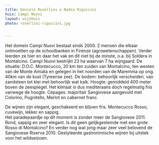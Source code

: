 ```yaml
---
title: Daniele Rosellini e Nadia Riguccini
huis: Campi Nuovi
layout: wijnhuis
photo: rosellini-riguccini.jpg


---
```

Het domein Campi Nuovi bestaat sinds 2000. 2 mensen die elkaar ontmoetten op de schoolbanken in Firenze (agrowetenschappen). 
Verder leerden ze hier en daar het vak en dit niet bij de minste, o.a. bij Soldera in Montalcino. Campi Nuovi bestrijkt 23 ha waarvan 7 ha wijngaard. 
De situatie: D.O.C. Montecucco, 20 km ten zuiden van Montalcino, ten westen van de Monte Amiata en gelegen in het noorden van de Maremma op ong. 40km van de kust (Tyreense zee). 
De bodem: behoorlijk verscheiden, van zandsteen tot klei met behoorlijk wat kalk. Hoogte: gemiddeld 400 meter boven de zeespiegel. 
Het klimaat is dus mediteraans doch regelmatig fris vanwege de hoogte. Cépages: majoritair Sangiovese aangevuld met Colorino, Pugnitello, Merlot en cabernet franc. 

De wijnen zijn elegant, geschakeerd en blijven fris. Montecucco Rosso, cuvewijn, lekker en sappig.  
Het paradepaardje op dit moment is zonder meer de Sangiovese 2011. Rond, sappig en zeer elegant. Is dit geen gelijkgestemde met een grote Rosso di Montalcino?
En verder nog wat jong maar  zeer veel belovend de Sangiovese Riserva 2010. 
Gestyleerde gastronimische wijnen bij uitstek voor het wildseizoen.
